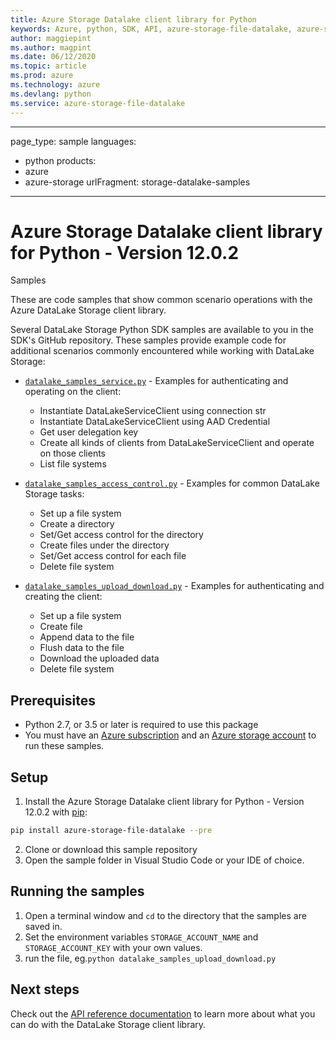 ```yaml
---
title: Azure Storage Datalake client library for Python
keywords: Azure, python, SDK, API, azure-storage-file-datalake, azure-storage-file-datalake
author: maggiepint
ms.author: magpint
ms.date: 06/12/2020
ms.topic: article
ms.prod: azure
ms.technology: azure
ms.devlang: python
ms.service: azure-storage-file-datalake
---
```


---
page_type: sample
languages:
  - python
products:
  - azure
  - azure-storage
urlFragment: storage-datalake-samples
---

# Azure Storage Datalake client library for Python - Version 12.0.2 
 Samples

These are code samples that show common scenario operations with the Azure DataLake Storage client library.

Several DataLake Storage Python SDK samples are available to you in the SDK's GitHub repository. These samples provide example code for additional scenarios commonly encountered while working with DataLake Storage:

* [`datalake_samples_service.py`](https://github.com/Azure/azure-sdk-for-python/tree/master/sdk/storage/azure-storage-file-datalake/samples/datalake_samples_service.py) - Examples for authenticating and operating on the client:
    * Instantiate DataLakeServiceClient using connection str
    * Instantiate DataLakeServiceClient using AAD Credential
    * Get user delegation key
    * Create all kinds of clients from DataLakeServiceClient and operate on those clients
    * List file systems
    
* [`datalake_samples_access_control.py`](https://github.com/Azure/azure-sdk-for-python/tree/master/sdk/storage/azure-storage-file-datalake/samples/datalake_samples_access_control.py) - Examples for common DataLake Storage tasks:
    * Set up a file system
    * Create a directory
    * Set/Get access control for the directory
    * Create files under the directory
    * Set/Get access control for each file
    * Delete file system

* [`datalake_samples_upload_download.py`](https://github.com/Azure/azure-sdk-for-python/tree/master/sdk/storage/azure-storage-file-datalake/samples/datalake_samples_upload_download.py) - Examples for authenticating and creating the client:
    * Set up a file system
    * Create file
    * Append data to the file
    * Flush data to the file
    * Download the uploaded data
    * Delete file system

## Prerequisites
* Python 2.7, or 3.5 or later is required to use this package
* You must have an [Azure subscription](https://azure.microsoft.com/free/) and an
[Azure storage account](https://docs.microsoft.com/en-us/azure/storage/blobs/data-lake-storage-quickstart-create-account) to run these samples.

## Setup

1. Install the Azure Storage Datalake client library for Python - Version 12.0.2 
 with [pip](https://pypi.org/project/pip/):

```bash
pip install azure-storage-file-datalake --pre
```

2. Clone or download this sample repository
3. Open the sample folder in Visual Studio Code or your IDE of choice.

## Running the samples

1. Open a terminal window and `cd` to the directory that the samples are saved in.
2. Set the environment variables `STORAGE_ACCOUNT_NAME` and `STORAGE_ACCOUNT_KEY` with your own values.
3. run the file, eg.`python datalake_samples_upload_download.py`

## Next steps

Check out the [API reference documentation](https://aka.ms/azsdk-python-storage-filedatalake-ref) to learn more about
what you can do with the DataLake Storage client library.

